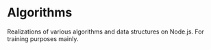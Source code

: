 # Algorithms

Realizations of various algorithms and data structures on Node.js. For training purposes mainly.